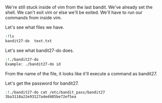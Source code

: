 We're still stuck inside of vim from the last bandit. We've already set the
shell. We can't exit vim or else we'll be exited. We'll have to run our
commands from inside vim.

Let's see what files we have.

```sh
:!ls
bandit27-do  text.txt
```

Let's see what bandit27-do does.

```sh
:!./bandit27-do
Example: ./bandit27-do id
```

From the name of the file, it looks like it'll execute a command as bandit27.

Let's get the password for bandit27.

```sh
:!./bandit27-do cat /etc/bandit_pass/bandit27
3ba3118a22e93127a4ed485be72ef5ea
```

